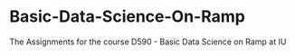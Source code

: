 # Basic-Data-Science-On-Ramp

The Assignments for the course D590 - Basic Data Science on Ramp at IU
